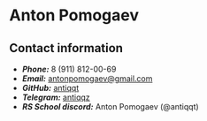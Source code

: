 # Anton Pomogaev

## Contact information
* ***Phone:*** 8 (911) 812-00-69
* ***Email:*** antonpomogaev@gmail.com
* ***GitHub:*** [antiqqt](https://github.com/antiqqt)
* ***Telegram:*** [antiqqz](https://t.me/antiqqz)
* ***RS School discord:*** Anton Pomogaev (@antiqqt)
